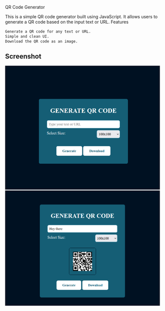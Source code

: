 
QR Code Generator

This is a simple QR code generator built using JavaScript. It allows users to generate a QR code based on the input text or URL.
Features

    Generate a QR code for any text or URL.
    Simple and clean UI.
    Download the QR code as an image.

## Screenshot
![QR Generator - Main View](./Images/QR-generator.png)
![QR Generator - After Generating QR](./Images/QR-generator-output.png)


